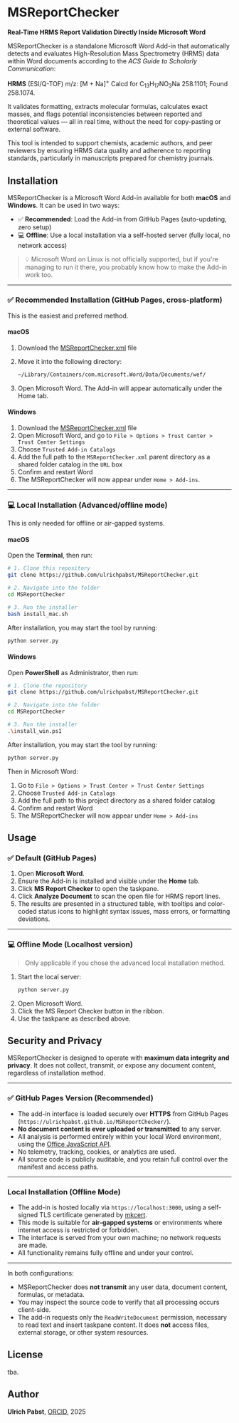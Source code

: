 # MSReportChecker

**Real-Time HRMS Report Validation Directly Inside Microsoft Word**

MSReportChecker is a standalone Microsoft Word Add-in that automatically detects and evaluates High-Resolution Mass Spectrometry (HRMS) data within Word documents according to the _ACS Guide to Scholarly Communication_:

<strong>HRMS</strong> (ESI/Q-TOF) m/z: [M + Na]<sup>+</sup> Calcd for C<sub>13</sub>H<sub>17</sub>NO<sub>3</sub>Na 258.1101; Found 258.1074.

It validates formatting, extracts molecular formulas, calculates exact masses, and flags potential inconsistencies between reported and theoretical values — all in real time, without the need for copy-pasting or external software.


This tool is intended to support chemists, academic authors, and peer reviewers by ensuring HRMS data quality and adherence to reporting standards, particularly in manuscripts prepared for chemistry journals.


## Installation

MSReportChecker is a Microsoft Word Add-in available for both **macOS** and **Windows**. It can be used in two ways:

- ✅ **Recommended**: Load the Add-in from GitHub Pages (auto-updating, zero setup)
- 💻 **Offline**: Use a local installation via a self-hosted server (fully local, no network access)

> 💡 Microsoft Word on Linux is not officially supported, but if you're managing to run it there, you probably know how to make the Add-in work too.

---
### ✅ Recommended Installation (GitHub Pages, cross-platform)

This is the easiest and preferred method.

#### macOS

1. Download the [MSReportChecker.xml](https://github.com/ulrichpabst/MSReportChecker/blob/main/MSReportChecker.xml) file  
2. Move it into the following directory:

   ```bash
   ~/Library/Containers/com.microsoft.Word/Data/Documents/wef/
   ```
3. Open Microsoft Word. The Add-in will appear automatically under the Home tab.

#### Windows

1. Download the [MSReportChecker.xml](https://github.com/ulrichpabst/MSReportChecker/blob/main/MSReportChecker.xml) file  
2. Open Microsoft Word, and go to `File > Options > Trust Center > Trust Center Settings`
3. Choose `Trusted Add-in Catalogs`
4.	Add the full path to the `MSReportChecker.xml` parent directory as a shared folder catalog in the `URL` box
5.	Confirm and restart Word
6.	The MSReportChecker will now appear under `Home > Add-ins`.

---
### 💻 Local Installation (Advanced/offline mode)

This is only needed for offline or air-gapped systems.

#### macOS

Open the **Terminal**, then run:

```bash
# 1. Clone this repository
git clone https://github.com/ulrichpabst/MSReportChecker.git

# 2. Navigate into the folder
cd MSReportChecker

# 3. Run the installer
bash install_mac.sh
```
After installation, you may start the tool by running:
```bash
python server.py
```

#### Windows

Open **PowerShell** as Administrator, then run:

```bash
# 1. Clone the repository
git clone https://github.com/ulrichpabst/MSReportChecker.git

# 2. Navigate into the folder
cd MSReportChecker

# 3. Run the installer
.\install_win.ps1
```
After installation, you may start the tool by running:
```bash
python server.py
```

Then in Microsoft Word:
1.	Go to `File > Options > Trust Center > Trust Center Settings`
2.	Choose `Trusted Add-in Catalogs`
3.	Add the full path to this project directory as a shared folder catalog
4.	Confirm and restart Word
5.	The MSReportChecker will now appear under `Home > Add-ins`



## Usage

### ✅ Default (GitHub Pages)

1. Open **Microsoft Word**.
2. Ensure the Add-in is installed and visible under the **Home** tab.
3. Click **MS Report Checker** to open the taskpane.
4. Click **Analyze Document** to scan the open file for HRMS report lines.
5. The results are presented in a structured table, with tooltips and color-coded status icons to highlight syntax issues, mass errors, or formatting deviations.

---

### 💻 Offline Mode (Localhost version)

> Only applicable if you chose the advanced local installation method.

1. Start the local server:
   ```bash
   python server.py

2.	Open Microsoft Word.
3.	Click the MS Report Checker button in the ribbon.
4.	Use the taskpane as described above.


## Security and Privacy

MSReportChecker is designed to operate with **maximum data integrity and privacy**. It does not collect, transmit, or expose any document content, regardless of installation method.

---
### ✅ GitHub Pages Version (Recommended)

- The add-in interface is loaded securely over **HTTPS** from GitHub Pages (`https://ulrichpabst.github.io/MSReportChecker/`).
- **No document content is ever uploaded or transmitted** to any server.
- All analysis is performed entirely within your local Word environment, using the [Office JavaScript API](https://learn.microsoft.com/office/dev/add-ins/reference/javascript-api-for-office).
- No telemetry, tracking, cookies, or analytics are used.
- All source code is publicly auditable, and you retain full control over the manifest and access paths.

---
### Local Installation (Offline Mode)

- The add-in is hosted locally via `https://localhost:3000`, using a self-signed TLS certificate generated by [mkcert](https://github.com/FiloSottile/mkcert).
- This mode is suitable for **air-gapped systems** or environments where internet access is restricted or forbidden.
- The interface is served from your own machine; no network requests are made.
- All functionality remains fully offline and under your control.

---

In both configurations:

- MSReportChecker does **not transmit** any user data, document content, formulas, or metadata.
- You may inspect the source code to verify that all processing occurs client-side.
- The add-in requests only the `ReadWriteDocument` permission, necessary to read text and insert taskpane content. It does **not** access files, external storage, or other system resources.


## License

tba.

## Author

**Ulrich Pabst**, [ORCID](https://orcid.org/0009-0007-0529-0720), 2025
